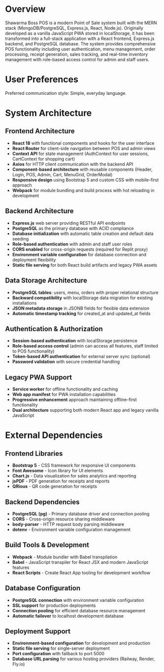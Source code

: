 # Overview

Shawarma Boss POS is a modern Point of Sale system built with the MERN stack (MongoDB/PostgreSQL, Express.js, React, Node.js). Originally developed as a vanilla JavaScript PWA stored in localStorage, it has been transformed into a full-stack application with a React frontend, Express.js backend, and PostgreSQL database. The system provides comprehensive POS functionality including user authentication, menu management, order processing, receipt generation, sales tracking, and real-time inventory management with role-based access control for admin and staff users.

# User Preferences

Preferred communication style: Simple, everyday language.

# System Architecture

## Frontend Architecture
- **React 18** with functional components and hooks for the user interface
- **React Router** for client-side navigation between POS and admin views
- **Context API** for state management (AuthContext for user sessions, CartContext for shopping cart)
- **Axios** for HTTP client communication with the backend API
- **Component-based architecture** with reusable components (Header, Login, POS, Admin, Cart, MenuGrid, OrderModal)
- **Responsive design** using Bootstrap 5 and custom CSS with mobile-first approach
- **Webpack** for module bundling and build process with hot reloading in development

## Backend Architecture
- **Express.js** web server providing RESTful API endpoints
- **PostgreSQL** as the primary database with ACID compliance
- **Database initialization** with automatic table creation and default data seeding
- **Role-based authentication** with admin and staff user roles
- **CORS enabled** for cross-origin requests (required for Replit proxy)
- **Environment variable configuration** for database connection and deployment flexibility
- **Static file serving** for both React build artifacts and legacy PWA assets

## Data Storage Architecture
- **PostgreSQL tables**: users, menu, orders with proper relational structure
- **Backward compatibility** with localStorage data migration for existing installations
- **JSON metadata storage** in JSONB fields for flexible data extension
- **Automatic timestamp tracking** for created_at and updated_at fields

## Authentication & Authorization
- **Session-based authentication** with localStorage persistence
- **Role-based access control** (admin can access all features, staff limited to POS functionality)
- **Token-based API authentication** for external server sync (optional)
- **Password validation** with secure credential handling

## Legacy PWA Support
- **Service worker** for offline functionality and caching
- **Web app manifest** for PWA installation capabilities
- **Progressive enhancement** approach maintaining offline-first functionality
- **Dual architecture** supporting both modern React app and legacy vanilla JavaScript

# External Dependencies

## Frontend Libraries
- **Bootstrap 5** - CSS framework for responsive UI components
- **Font Awesome** - Icon library for UI elements
- **Chart.js** - Data visualization for sales analytics and reporting
- **jsPDF** - PDF generation for receipts and reports
- **QRious** - QR code generation for receipts

## Backend Dependencies
- **PostgreSQL (pg)** - Primary database driver and connection pooling
- **CORS** - Cross-origin resource sharing middleware
- **body-parser** - HTTP request body parsing middleware
- **dotenv** - Environment variable configuration management

## Build Tools & Development
- **Webpack** - Module bundler with Babel transpilation
- **Babel** - JavaScript transpiler for React JSX and modern JavaScript features
- **React Scripts** - Create React App tooling for development workflow

## Database Configuration
- **PostgreSQL connection** with environment variable configuration
- **SSL support** for production deployments
- **Connection pooling** for efficient database resource management
- **Automatic failover** to localhost development database

## Deployment Support
- **Environment-based configuration** for development and production
- **Static file serving** for single-server deployment
- **Port configuration** with fallback to port 5000
- **Database URL parsing** for various hosting providers (Railway, Render, Fly.io)